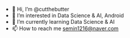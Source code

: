 - 👋 Hi, I’m @cutthebutter
- 👀 I’m interested in Data Science & AI, Android
- 🌱 I’m currently learning Data Science & AI
- 📫 How to reach me semin1216@naver.com

<!---
cutthebutter/cutthebutter is a ✨ special ✨ repository because its `README.md` (this file) appears on your GitHub profile.
You can click the Preview link to take a look at your changes.
--->
